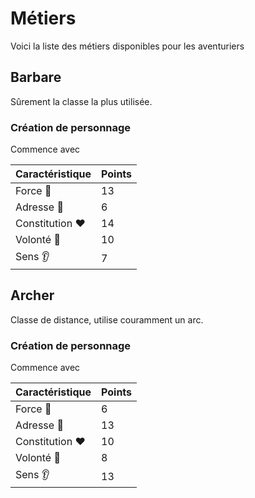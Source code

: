 # Métiers

Voici la liste des métiers disponibles pour les aventuriers

## Barbare

Sûrement la classe la plus utilisée.

### Création de personnage

Commence avec

| Caractéristique | Points |
| --------------- | ------ |
| Force 💪        | 13     |
| Adresse 🎯      | 6      |
| Constitution ❤️ | 14     |
| Volonté 🧠      | 10     |
| Sens 👂         | 7      |

## Archer

Classe de distance, utilise couramment un arc.

### Création de personnage

Commence avec

| Caractéristique | Points |
| --------------- | ------ |
| Force 💪        | 6      |
| Adresse 🎯      | 13     |
| Constitution ❤️ | 10     |
| Volonté 🧠      | 8      |
| Sens 👂         | 13     |
